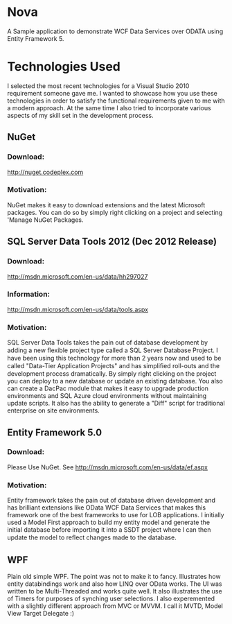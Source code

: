 Nova
====

A Sample application to demonstrate WCF Data Services over ODATA using Entity Framework 5.

# Technologies Used 
I selected the most recent technologies for a Visual Studio 2010 requirement someone gave me. 
I wanted to showcase how you use these technologies in order to satisfy the functional requirements given to me with a modern approach. At the same time I also tried to incorporate various aspects of my skill set in the development process. 

## NuGet 
### Download: 
http://nuget.codeplex.com 
### Motivation: 
NuGet makes it easy to download extensions and the latest Microsoft packages. You can do so by simply right clicking on a project and selecting 'Manage NuGet Packages.

## SQL Server Data Tools 2012 (Dec 2012 Release) 
### Download: 
http://msdn.microsoft.com/en-us/data/hh297027 
### Information: 
http://msdn.microsoft.com/en-us/data/tools.aspx 
### Motivation: 
SQL Server Data Tools takes the pain out of database development by adding a new ﬂexible project type called a SQL Server Database Project. I have been using this technology for more than 2 years now and used to be called "Data-Tier Application Projects" and has simpliﬁed roll-outs and the development process dramatically.
By simply right clicking on the project you can deploy to a new database or update an existing database. You also can create a DacPac module that makes it easy to upgrade production environments and SQL Azure cloud environments without maintaining update scripts. It also has the ability to generate a "Diff" script for traditional enterprise on site environments.  

## Entity Framework 5.0 
### Download: 
Please Use NuGet. See http://msdn.microsoft.com/en-us/data/ef.aspx 

### Motivation: 
Entity framework takes the pain out of database driven development and has brilliant extensions like OData WCF Data Services that makes this framework one of the best frameworks to use for LOB applications. I initially used a Model First approach to build my entity model and generate the initial database before importing it into a SSDT project where I can then update the model to reﬂect changes made to the database.

## WPF
Plain old simple WPF. The point was not to make it to fancy. Illustrates how entity databindings work and also how LINQ over OData works. 
The UI was written to be Multi-Threaded and works quite well. It also illustrates the use of Timers for purposes of synching user selections.
I also experemented with a slightly different approach from MVC or MVVM. I call it MVTD, Model View Target Delegate :)
